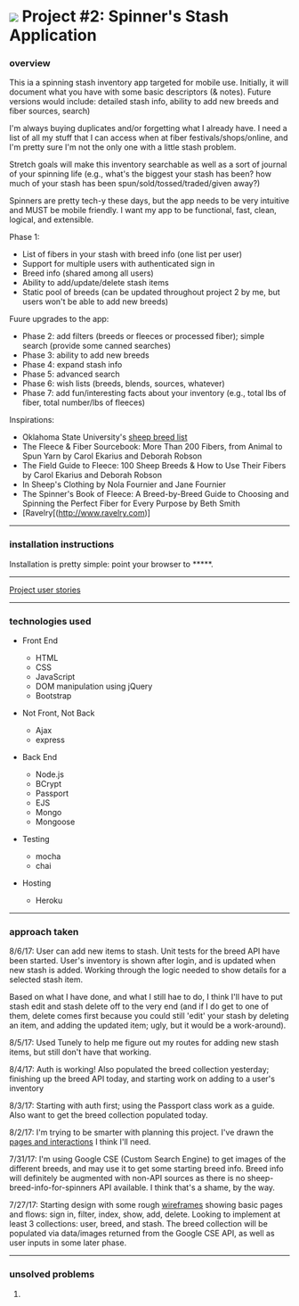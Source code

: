# ![](https://ga-dash.s3.amazonaws.com/production/assets/logo-9f88ae6c9c3871690e33280fcf557f33.png) Project #2: Spinner's Stash Application


### overview
This ia a spinning stash inventory app targeted for mobile use. Initially, it will document what you have with some basic descriptors (& notes). Future versions would include: detailed stash info, ability to add new breeds and fiber sources, search)
  
I'm always buying duplicates and/or forgetting what I already have. I need a list of all my stuff that I can access when at fiber festivals/shops/online, and I'm pretty sure I'm not the only one with a little stash problem.

Stretch goals will make this inventory searchable as well as a sort of journal of your spinning life (e.g., what's the biggest your stash has been? how much of your stash has been spun/sold/tossed/traded/given away?)

Spinners are pretty tech-y these days, but the app needs to be very intuitive and MUST be mobile friendly. I want my app to be functional, fast, clean, logical, and extensible.

Phase 1:
* List of fibers in your stash with breed info (one list per user)
* Support for multiple users with authenticated sign in
* Breed info (shared among all users)
* Ability to add/update/delete stash items
* Static pool of breeds (can be updated throughout project 2 by me, but users won't be able to add new breeds)

Fuure upgrades to the app:
* Phase 2: add filters (breeds or fleeces or processed fiber); simple search (provide some canned searches)
* Phase 3: ability to add new breeds
* Phase 4: expand stash info
* Phase 5: advanced search
* Phase 6: wish lists (breeds, blends, sources, whatever)
* Phase 7: add fun/interesting facts about your inventory (e.g., total lbs of fiber, total number/lbs of fleeces)

Inspirations:
* Oklahoma State University's [sheep breed list](http://www.ansi.okstate.edu/breeds/sheep/)
* The Fleece & Fiber Sourcebook: More Than 200 Fibers, from Animal to Spun Yarn by Carol Ekarius and Deborah Robson
* The Field Guide to Fleece: 100 Sheep Breeds & How to Use Their Fibers by Carol Ekarius and Deborah Robson
* In Sheep's Clothing by Nola Fournier and Jane Fournier
* The Spinner's Book of Fleece: A Breed-by-Breed Guide to Choosing and Spinning the Perfect Fiber for Every Purpose by Beth Smith
* [Ravelry[(http://www.ravelry.com)]


---

### installation instructions
Installation is pretty simple: point your browser to *****.


---

[Project user stories](https://trello.com/b/FoliqEDp/stashy)


---

### technologies used
* Front End
  * HTML
  * CSS
  * JavaScript
  * DOM manipulation using jQuery
  * Bootstrap

* Not Front, Not Back
  * Ajax
  * express

* Back End
  * Node.js
  * BCrypt
  * Passport
  * EJS
  * Mongo
  * Mongoose

* Testing
  * mocha
  * chai

* Hosting
  * Heroku


---

### approach taken

8/6/17: User can add new items to stash. Unit tests for the breed API have been started.
User's inventory is shown after login, and is updated when new stash is added. Working through the logic needed to show details for a selected stash item. 

Based on what I have done, and what I still hae to do, I think I'll have to put stash edit and stash delete off to the very end (and if I do get to one of them, delete comes first because you could still 'edit' your stash by deleting an item, and adding the updated item; ugly, but it would be a work-around).

8/5/17: Used Tunely to help me figure out my routes for adding new stash items, but still
don't have that working.

8/4/17: Auth is working! Also populated the breed collection yesterday; finishing up the breed API today, and starting work on adding to a user's inventory

8/3/17: Starting with auth first; using the Passport class work as a guide. Also want
to get the breed collection populated today.

8/2/17: I'm trying to be smarter with planning this project. I've drawn the [pages and interactions](assets/newFlow.jpg) I think I'll need.

7/31/17: I'm using Google CSE (Custom Search Engine) to get images of the different breeds, and may use it to get some starting breed info. Breed info will definitely be augmented with non-API sources as there is no sheep-breed-info-for-spinners API available. I think that's a shame, by the way. 

7/27/17: Starting design with some rough [wireframes](assets/wireframes.jpg) showing basic pages and flows: sign in, filter, index, show, add, delete. Looking to implement at least 3 collections: user, breed, and stash. The breed collection will be populated via data/images returned from the Google CSE API, as well as user inputs in some later phase.


---

### unsolved problems
1. 


